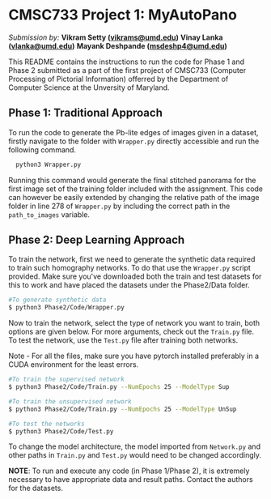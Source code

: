 # CMSC733 Project 1: MyAutoPano

*Submission by:*
**Vikram Setty (vikrams@umd.edu)**
**Vinay Lanka (vlanka@umd.edu)**
**Mayank Deshpande (msdeshp4@umd.edu)**

This README contains the instructions to run the code for Phase 1 and Phase 2 submitted as a part of the first project of CMSC733 (Computer Processing of Pictorial Information) offerred by the Department of Computer Science at the Unversity of Maryland.

## Phase 1: Traditional Approach
To run the code to generate the Pb-lite edges of images given in a dataset, firstly navigate to the folder with `Wrapper.py` directly accessible and run the following command.
```sh
  python3 Wrapper.py
```
Running this command would generate the final stitched panorama for the first image set of the training folder included with the assignment. This code can however be easily extended by changing the relative path of the image folder in line 278 of `Wrapper.py` by including the correct path in the `path_to_images` variable.

## Phase 2: Deep Learning Approach

To train the network, first we need to generate the synthetic data required to train such homography networks. To do that use the `Wrapper.py` script provided. Make sure you've downloaded both the train and test datasets for this to work and have placed the datasets under the Phase2/Data folder.
```bash
#To generate synthetic data
$ python3 Phase2/Code/Wrapper.py
```

Now to train the network, select the type of network you want to train, both options are given below. For more arguments, check out the `Train.py` file. To test the network, use the `Test.py` file after training both networks. 

Note - For all the files, make sure you have pytorch installed preferably in a CUDA environment for the least errors.

```bash
#To train the supervised network 
$ python3 Phase2/Code/Train.py --NumEpochs 25 --ModelType Sup

#To train the unsupervised network 
$ python3 Phase2/Code/Train.py --NumEpochs 25 --ModelType UnSup

#To test the networks
$ python3 Phase2/Code/Test.py   
```
To change the model architecture, the model imported from `Network.py` and other paths in `Train.py` and `Test.py` would need to be changed accordingly. 

**NOTE**: To run and execute any code (in Phase 1/Phase 2), it is extremely necessary to have appropriate data and result paths. Contact the authors for the datasets.
```bash
```